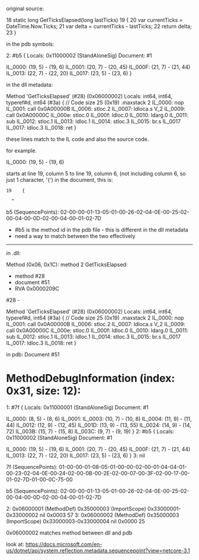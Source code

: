 original source:

18    static long GetTicksElapsed(long lastTicks)
19    {
20      var currentTicks = DateTime.Now.Ticks;
21      var delta = currentTicks - lastTicks;
22      return delta;
23    }

in the pdb symbols:

2: #b5
{
  Locals: 0x11000002 (StandAloneSig)
  Document: #1

  IL_0000: (19, 5) - (19, 6)
  IL_0001: (20, 7) - (20, 45)
  IL_000F: (21, 7) - (21, 44)
  IL_0013: (22, 7) - (22, 20)
  IL_0017: (23, 5) - (23, 6)
}

in the dll metadata:


Method 'GetTicksElapsed' (#28) (0x06000002)
  Locals: int64, int64, typeref#d, int64 (#3a)
{
  // Code size       25 (0x19)
  .maxstack  2
  IL_0000:  nop
  IL_0001:  call       0x0A00000B
  IL_0006:  stloc.2
  IL_0007:  ldloca.s   V_2
  IL_0009:  call       0x0A00000C
  IL_000e:  stloc.0
  IL_000f:  ldloc.0
  IL_0010:  ldarg.0
  IL_0011:  sub
  IL_0012:  stloc.1
  IL_0013:  ldloc.1
  IL_0014:  stloc.3
  IL_0015:  br.s       IL_0017
  IL_0017:  ldloc.3
  IL_0018:  ret
}



these lines match to the IL code and also the source code.

for example.

IL_0000: (19, 5) - (19, 6)

starts at line 19, column 5 to line 19, column 6, (not including column 6, so just 1 character, '{')
in the document, this is:

```
19    {
```
      ^

b5 (SequencePoints): 02-00-00-01-13-05-01-00-26-02-04-0E-00-25-02-00-04-00-0D-02-00-04-00-01-02-7D

- #b5 is the method id in the pdb file - this is different in the dll metadata
- need a way to match between the two effectively

-------


in .dll:

Method (0x06, 0x1C):
method 2
GetTicksElapsed:
- method #28
- document #51
- RVA 0x0000209C

#28 -

Method 'GetTicksElapsed' (#28) (0x06000002)
  Locals: int64, int64, typeref#d, int64 (#3a)
{
  // Code size       25 (0x19)
  .maxstack  2
  IL_0000:  nop
  IL_0001:  call       0x0A00000B
  IL_0006:  stloc.2
  IL_0007:  ldloca.s   V_2
  IL_0009:  call       0x0A00000C
  IL_000e:  stloc.0
  IL_000f:  ldloc.0
  IL_0010:  ldarg.0
  IL_0011:  sub
  IL_0012:  stloc.1
  IL_0013:  ldloc.1
  IL_0014:  stloc.3
  IL_0015:  br.s       IL_0017
  IL_0017:  ldloc.3
  IL_0018:  ret
}

in pdb:
Document #51

MethodDebugInformation (index: 0x31, size: 12):
==================================================


1: #7f
{
  Locals: 0x11000001 (StandAloneSig)
  Document: #1

  IL_0000: (8, 5) - (8, 6)
  IL_0001: <hidden>
  IL_0003: (10, 7) - (10, 8)
  IL_0004: (11, 9) - (11, 44)
  IL_0012: (12, 9) - (12, 45)
  IL_001D: (13, 9) - (13, 55)
  IL_0024: (14, 9) - (14, 72)
  IL_003B: (15, 7) - (15, 8)
  IL_003C: (9, 7) - (9, 19)
}
2: #b5
{
  Locals: 0x11000002 (StandAloneSig)
  Document: #1

  IL_0000: (19, 5) - (19, 6)
  IL_0001: (20, 7) - (20, 45)
  IL_000F: (21, 7) - (21, 44)
  IL_0013: (22, 7) - (22, 20)
  IL_0017: (23, 5) - (23, 6)
}
3: nil

7f (SequencePoints): 01-00-00-01-08-05-01-00-00-02-00-01-04-04-01-00-23-02-04-0E-00-24-02-00-0B-00-2E-02-00-07-00-3F-02-00-17-00-01-02-7D-01-00-0C-75-00

b5 (SequencePoints): 02-00-00-01-13-05-01-00-26-02-04-0E-00-25-02-00-04-00-0D-02-00-04-00-01-02-7D

2: 0x06000001 (MethodDef)  0x35000003 (ImportScope)  0x33000001-0x33000002  nil        0x0003       57
3: 0x06000002 (MethodDef)  0x35000003 (ImportScope)  0x33000003-0x33000004  nil        0x0000       25



0x06000002 matches method between dll and pdb


look at: https://docs.microsoft.com/en-us/dotnet/api/system.reflection.metadata.sequencepoint?view=netcore-3.1
